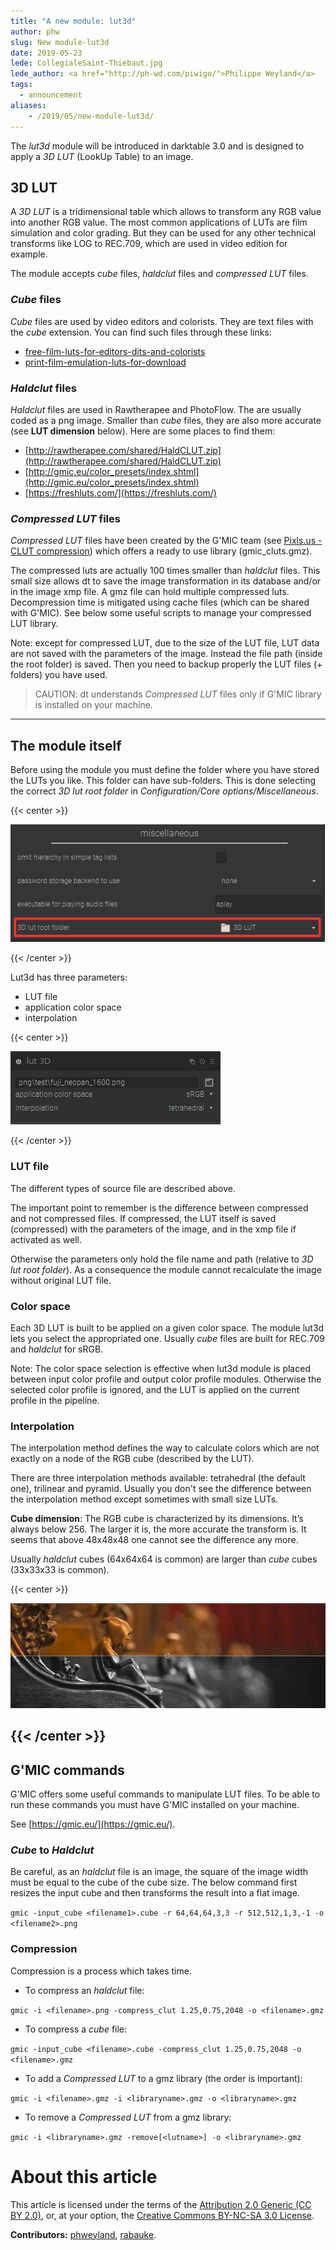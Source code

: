 ```yaml
---
title: "A new module: lut3d"
author: phw
slug: New module-lut3d
date: 2019-05-23
lede: CollegialeSaint-Thiebaut.jpg
lede_author: <a href="http://ph-wd.com/piwigo/">Philippe Weyland</a>
tags:
  - announcement
aliases:
    - /2019/05/new-module-lut3d/
---
```

The *lut3d* module will be introduced in darktable 3.0 and is designed to apply a *3D LUT* (LookUp Table) to an image.

## 3D LUT
A *3D LUT* is a tridimensional table which allows to transform any RGB value into another RGB value.
The most common applications of LUTs are film simulation and color grading. But they can be used for any other technical transforms like LOG to REC.709, which are used in video edition for example.

The module accepts *cube* files, *haldclut* files and *compressed LUT* files.

### *Cube* files
*Cube* files are used by video editors and colorists. They are text files with the *cube* extension.
You can find such files through these links:

- [free-film-luts-for-editors-dits-and-colorists](https://jonnyelwyn.co.uk/film-and-video-editing/free-film-luts-for-editors-dits-and-colorists/)
- [print-film-emulation-luts-for-download](http://juanmelara.com.au/blog/print-film-emulation-luts-for-download)

### *Haldclut* files
*Haldclut* files are used in Rawtherapee and PhotoFlow.
The are usually coded as a png image.
Smaller than *cube* files, they are also more accurate (see **LUT dimension** below).
Here are some places to find them:

- [http://rawtherapee.com/shared/HaldCLUT.zip](http://rawtherapee.com/shared/HaldCLUT.zip)
- [http://gmic.eu/color_presets/index.shtml](http://gmic.eu/color_presets/index.shtml)
- [https://freshluts.com/](https://freshluts.com/)

### *Compressed LUT* files
*Compressed LUT* files have been created by the G'MIC team (see [Pixls.us - CLUT compression](https://discuss.pixls.us/t/clut-compression/11752)) which offers a ready to use library (gmic_cluts.gmz).

The compressed luts are actually 100 times smaller than *haldclut* files.
This small size allows dt to save the image transformation in its database and/or in the image xmp file.
A gmz file can hold multiple compressed luts.
Decompression time is mitigated using cache files (which can be shared with G'MIC).
See below some useful scripts to manage your compressed LUT library.

Note: except for compressed LUT, due to the size of the LUT file, LUT data are not saved with the parameters of the image. Instead the file path (inside the root folder) is saved. Then you need to backup properly the LUT files (+ folders) you have used.

> CAUTION: dt understands *Compressed LUT* files only if G'MIC library is installed on your machine.

---
## The module itself
Before using the module you must define the folder where you have stored the LUTs you like. This folder can have sub-folders. This is done selecting the correct *3D lut root folder* in *Configuration/Core options/Miscellaneous*.

{{< center >}}

![lut3d configuration folder](lut3d-configuration.png "lut3d configuration")

{{< /center >}}

Lut3d has three parameters:

* LUT file
* application color space
* interpolation

{{< center >}}

![lut3d module](lut3d-module.png "lut3d module")

{{< /center >}}

### LUT file
The different types of source file are described above.

The important point to remember is the difference between compressed and not compressed files.
If compressed, the LUT itself is saved (compressed) with the parameters of the image, and in the xmp file if activated as well.

Otherwise the parameters only hold the file name and path (relative to *3D lut root folder*).
As a consequence the module cannot recalculate the image without original LUT file.

### Color space
Each 3D LUT is built to be applied on a given color space. The module lut3d lets you select the appropriated one.
Usually *cube* files are built for REC.709 and *haldclut* for sRGB.

Note: The color space selection is effective when lut3d module is placed between input color profile and output color profile modules.
Otherwise the selected color profile is ignored, and the LUT is applied on the current profile in the pipeline.

### Interpolation
The interpolation method defines the way to calculate colors which are not exactly on a node of the RGB cube (described by the LUT).

There are three interpolation methods available: tetrahedral (the default one), trilinear and pyramid.
Usually you don't see the difference between the interpolation method except sometimes with small size LUTs.

**Cube dimension**: The RGB cube is characterized by its dimensions. It’s always below 256.
The larger it is, the more accurate the transform is.
It seems that above 48x48x48 one cannot see the difference any more.

Usually *haldclut* cubes (64x64x64 is common) are larger than *cube* cubes (33x33x33 is common).

{{< center >}}

![lut3d example](CollegialeSaint-Thiebaut-2.jpg "Applying the lut 'fuji_neopan_1600.png'")

{{< /center >}}
---
## G'MIC commands
G'MIC offers some useful commands to manipulate LUT files.
To be able to run these commands you must have G'MIC installed on your machine.

See [https://gmic.eu/](https://gmic.eu/).

### *Cube* to *Haldclut*
Be careful, as an *haldclut* file is an image, the square of the image width must be equal to the cube of the cube size.
The below command first resizes the input cube and then transforms the result into a flat image.

`gmic -input_cube <filename1>.cube -r 64,64,64,3,3 -r 512,512,1,3,-1 -o <filename2>.png`

### Compression
Compression is a process which takes time.

* To compress an *haldclut* file:

`gmic -i <filename>.png -compress_clut 1.25,0.75,2048 -o <filename>.gmz`

* To compress a *cube* file:

`gmic -input_cube <filename>.cube -compress_clut 1.25,0.75,2048 -o <filename>.gmz`

* To add a *Compressed LUT* to a gmz library (the order is important):

`gmic -i <filename>.gmz -i <libraryname>.gmz -o <libraryname>.gmz`

* To remove a *Compressed LUT* from a gmz library:

`gmic -i <libraryname>.gmz -remove[<lutname>] -o <libraryname>.gmz`

# About this article

This article is licensed under the terms of the [Attribution 2.0
Generic (CC BY 2.0)](https://creativecommons.org/licenses/by/2.0/),
or, at your option, the [Creative Commons BY-NC-SA 3.0
License](https://creativecommons.org/licenses/by-nc-sa/3.0/).

**Contributors:** [phweyland](https://github.com/phweyland), [rabauke](https://github.com/rabauke).
